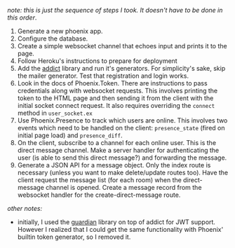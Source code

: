 _note: this is just the sequence of steps I took. It doesn't have to be done in this order_.

1. Generate a new phoenix app.
2. Configure the database.
3. Create a simple websocket channel that echoes input and prints it to the page.
4. Follow Heroku's instructions to prepare for deployment
5. Add the [addict](https://github.com/trenpixster/addict) library and run it's generators. For simplicity's sake, skip the mailer generator. Test that registration and login works.
6. Look in the docs of Phoenix.Token. There are instructions to pass credentials along with websocket requests. This involves printing the token to the HTML page and then sending it from the client with the initial socket connect request. It also requires overriding the `connect` method in `user_socket.ex`
7. Use Phoenix.Presence to track which users are online. This involves two events which need to be handled on the client: `presence_state` (fired on initial page load) and `presence_diff`.
8. On the client, subscribe to a channel for each online user. This is the direct message channel. Make a server handler for authenticating the user (is able to send this direct message?) and forwarding the message. 
9. Generate a JSON API for a message object. Only the index route is necessary (unless you want to make delete/update routes too). Have the client request the message list (for each room) when the direct-message channel is opened. Create a message record from the websocket handler for the create-direct-message route.

_other notes:_

- initially, I used the [guardian](https://github.com/ueberauth/guardian) library on top of addict for JWT support. However I realized that I could get the same functionality with Phoenix' builtin token generator, so I removed it. 